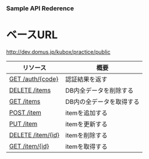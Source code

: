 ### Sample API Rederence

# ベースURL
http://dev.domus.jp/kubox/practice/public



| リソース | 概要 |
| -------- | ---- |
| [GET /auth/{code}](/docs/api/auth_get.md) | 認証結果を返す |
| [DELETE /items](/docs/api/items_delete.md) | DB内全データを削除する |
| [GET /items](/docs/api/items_get.md) | DB内の全データを取得する |
| [POST /item](/docs/api/item_post.md) | itemを追加する |
| [PUT /item](/docs/api/item_put.md) | itemを更新する |
| [DELETE /item/{id}](item_delete.md) | itemを削除する |
| [GET /item/{id}](item_select.md) | itemを取得する |
